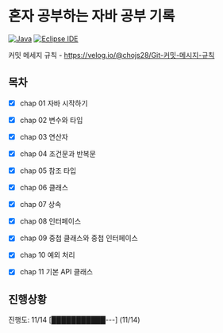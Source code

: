 # 혼자 공부하는 자바 공부 기록
[![Java](https://img.shields.io/badge/Java-007396?style=for-the-badge&logo=java&logoColor=white)](https://www.java.com/) [![Eclipse IDE](https://img.shields.io/badge/Eclipse_IDE-2C2255?style=for-the-badge&logo=eclipse-ide&logoColor=white)](https://www.eclipse.org/)

커밋 메세지 규칙 - https://velog.io/@chojs28/Git-커밋-메시지-규칙


## 목차
- [x] chap 01 자바 시작하기
- [x] chap 02 변수와 타입
- [x] chap 03 연산자
- [x] chap 04 조건문과 반복문
- [x] chap 05 참조 타입
- [x] chap 06 클래스
- [x] chap 07 상속
- [x] chap 08 인터페이스
- [x] chap 09 중첩 클래스와 중첩 인터페이스
- [x] chap 10 예외 처리
- [x] chap 11 기본 API 클래스 


## 진행상황

진행도: 11/14
[███████████---] (11/14)
